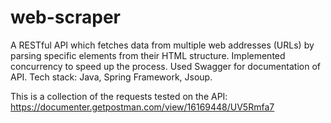 # web-scraper
A RESTful API which fetches data from multiple web addresses (URLs) by parsing specific elements from their HTML structure. Implemented concurrency to speed up the process. Used Swagger for documentation of API. Tech stack: Java, Spring Framework, Jsoup.

This is a collection of the requests tested on the API: https://documenter.getpostman.com/view/16169448/UV5Rmfa7
